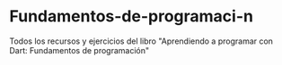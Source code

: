 # Fundamentos-de-programaci-n
Todos los recursos y ejercicios del libro "Aprendiendo a programar con Dart: Fundamentos de programación"
